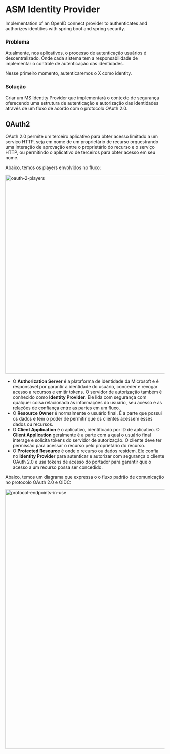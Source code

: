 # ASM Identity Provider
Implementation of an OpenID connect provider to authenticates and authorizes identities with spring boot and spring security.

### Problema

Atualmente, nos aplicativos, o processo de autenticação usuários é descentralizado. Onde cada sistema tem a responsabilidade de implementar o controle de autenticação das identidades.

Nesse primeiro momento, autenticaremos o X como identity. 

### Solução

Criar um MS Identity Provider que implementará o contexto de segurança oferecendo uma estrutura de autenticação e autorização das identidades através de um fluxo de acordo com o protocolo OAuth 2.0.

## OAuth2

OAuth 2.0 permite um terceiro aplicativo para obter acesso limitado a um serviço HTTP, seja em nome de um proprietário de recurso orquestrando uma interação de aprovação entre o proprietário do recurso e o serviço HTTP, ou permitindo o aplicativo de terceiros para obter acesso em seu nome.

Abaixo, temos os players envolvidos no fluxo:

<img width="630" alt="oauth-2-players" src="https://user-images.githubusercontent.com/16579964/130367165-daf6015c-8427-4e70-971e-1f2691b9a714.PNG">

- O **Authorization Server** é a plataforma de identidade da Microsoft e é responsável por garantir a identidade do usuário, conceder e revogar acesso a recursos e emitir tokens. O servidor de autorização também é conhecido como **Identity Provider**. Ele lida com segurança com qualquer coisa relacionada às informações do usuário, seu acesso e as relações de confiança entre as partes em um fluxo.
- O **Resource Owner** é normalmente o usuário final. É a parte que possui os dados e tem o poder de permitir que os clientes acessem esses dados ou recursos.
- O **Client Application** é o aplicativo, identificado por ID de aplicativo. O **Client Application** geralmente é a parte com a qual o usuário final interage e solicita tokens do servidor de autorização. O cliente deve ter permissão para acessar o recurso pelo proprietário do recurso.
- O **Protected Resource** é onde o recurso ou dados residem. Ele confia no **Identity Provider** para autenticar e autorizar com segurança o cliente OAuth 2.0 e usa tokens de acesso do portador para garantir que o acesso a um recurso possa ser concedido.

Abaixo, temos um diagrama que expressa o o fluxo padrão de comunicação no protocolo OAuth 2.0 e OIDC:

<img width="821" alt="protocol-endpoints-in-use" src="https://user-images.githubusercontent.com/16579964/130366987-9533fcbf-270b-4cef-9bc0-7d585b82da34.PNG">

